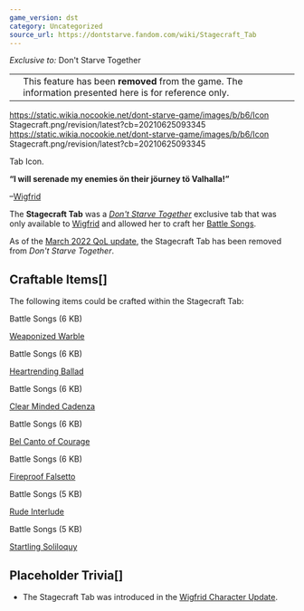 ```yaml
---
game_version: dst
category: Uncategorized
source_url: https://dontstarve.fandom.com/wiki/Stagecraft_Tab
---
```


*Exclusive to:* Don't Starve Together

|  |  |
| --- | --- |
|  | This feature has been **removed** from the game. The information presented here is for reference only. |

 https://static.wikia.nocookie.net/dont-starve-game/images/b/b6/Icon Stagecraft.png/revision/latest?cb=20210625093345 https://static.wikia.nocookie.net/dont-starve-game/images/b/b6/Icon Stagecraft.png/revision/latest?cb=20210625093345 

Tab Icon.

 

**“**I will serenade my enemies ön their jöurney tö Valhalla!**”**

–[Wigfrid](/wiki/Wigfrid "Wigfrid")

The **Stagecraft Tab** was a *[Don't Starve Together](/wiki/Don%27t_Starve_Together "Don't Starve Together")* exclusive tab that was only available to [Wigfrid](/wiki/Wigfrid "Wigfrid") and allowed her to craft her [Battle Songs](/wiki/Battle_Songs "Battle Songs").

As of the [March 2022 QoL update](/wiki/Don%27t_Starve_Together/Version_History#March_24,_2022_-_March_2022_QoL_Update "Don't Starve Together/Version History"), the Stagecraft Tab has been removed from *Don't Starve Together*.

## Craftable Items[]

The following items could be crafted within the Stagecraft Tab:

Battle Songs (6 KB)

[Weaponized Warble](/wiki/Battle_Songs#Weaponized_Warble "Battle Songs")

Battle Songs (6 KB)

[Heartrending Ballad](/wiki/Battle_Songs#Heartrending_Ballad "Battle Songs")

Battle Songs (6 KB)

[Clear Minded Cadenza](/wiki/Battle_Songs#Clear_Minded_Cadenza "Battle Songs")

Battle Songs (6 KB)

[Bel Canto of Courage](/wiki/Battle_Songs#Bel_Canto_of_Courage "Battle Songs")

Battle Songs (6 KB)

[Fireproof Falsetto](/wiki/Battle_Songs#Fireproof_Falsetto "Battle Songs")

Battle Songs (5 KB)

[Rude Interlude](/wiki/Battle_Songs#Rude_Interlude "Battle Songs")

Battle Songs (5 KB)

[Startling Soliloquy](/wiki/Battle_Songs#Startling_Soliloquy "Battle Songs")

## Placeholder Trivia[]

* The Stagecraft Tab was introduced in the [Wigfrid Character Update](/wiki/Don%27t_Starve_Together/Version_History#September_24,_2020_-_Wigfrid_Character_Update "Don't Starve Together/Version History").